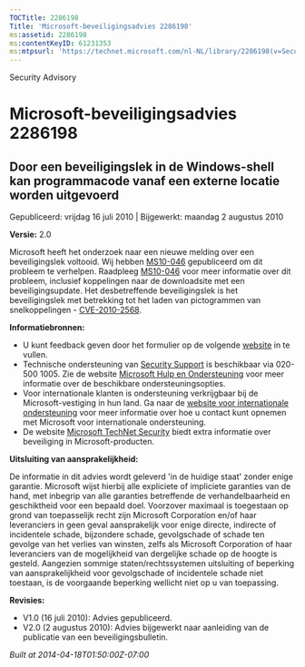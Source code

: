 ```yaml
---
TOCTitle: 2286198
Title: 'Microsoft-beveiligingsadvies 2286198'
ms:assetid: 2286198
ms:contentKeyID: 61231353
ms:mtpsurl: 'https://technet.microsoft.com/nl-NL/library/2286198(v=Security.10)'
---
```


Security Advisory

Microsoft-beveiligingsadvies 2286198
====================================

Door een beveiligingslek in de Windows-shell kan programmacode vanaf een externe locatie worden uitgevoerd
----------------------------------------------------------------------------------------------------------

Gepubliceerd: vrijdag 16 juli 2010 | Bijgewerkt: maandag 2 augustus 2010

**Versie:** 2.0

Microsoft heeft het onderzoek naar een nieuwe melding over een beveiligingslek voltooid. Wij hebben [MS10-046](http://technet.microsoft.com/security/bulletin/ms10-046) gepubliceerd om dit probleem te verhelpen. Raadpleeg [MS10-046](http://technet.microsoft.com/security/bulletin/ms10-046) voor meer informatie over dit probleem, inclusief koppelingen naar de downloadsite met een beveiligingsupdate. Het desbetreffende beveiligingslek is het beveiligingslek met betrekking tot het laden van pictogrammen van snelkoppelingen - [CVE-2010-2568](http://www.cve.mitre.org/cgi-bin/cvename.cgi?name=cve-2010-2568).

**Informatiebronnen:**

-   U kunt feedback geven door het formulier op de volgende [website](https://support.microsoft.com/common/survey.aspx?scid=sw;en;1257&amp;showpage=1&amp;ws=technet&amp;sd=tech) in te vullen.
-   Technische ondersteuning van [Security Support](http://go.microsoft.com/fwlink/?linkid=21131) is beschikbaar via 020-500 1005. Zie de website [Microsoft Hulp en Ondersteuning](http://support.microsoft.com) voor meer informatie over de beschikbare ondersteuningsopties.
-   Voor internationale klanten is ondersteuning verkrijgbaar bij de Microsoft-vestiging in hun land. Ga naar de [website voor internationale ondersteuning](http://go.microsoft.com/fwlink/?linkid=21155) voor meer informatie over hoe u contact kunt opnemen met Microsoft voor internationale ondersteuning.
-   De website [Microsoft TechNet Security](http://go.microsoft.com/fwlink/?linkid=21132) biedt extra informatie over beveiliging in Microsoft-producten.

**Uitsluiting van aansprakelijkheid:**

De informatie in dit advies wordt geleverd 'in de huidige staat' zonder enige garantie. Microsoft wijst hierbij alle expliciete of impliciete garanties van de hand, met inbegrip van alle garanties betreffende de verhandelbaarheid en geschiktheid voor een bepaald doel. Voorzover maximaal is toegestaan op grond van toepasselijk recht zijn Microsoft Corporation en/of haar leveranciers in geen geval aansprakelijk voor enige directe, indirecte of incidentele schade, bijzondere schade, gevolgschade of schade ten gevolge van het verlies van winsten, zelfs als Microsoft Corporation of haar leveranciers van de mogelijkheid van dergelijke schade op de hoogte is gesteld. Aangezien sommige staten/rechtssystemen uitsluiting of beperking van aansprakelijkheid voor gevolgschade of incidentele schade niet toestaan, is de voorgaande beperking wellicht niet op u van toepassing.

**Revisies:**

-   V1.0 (16 juli 2010): Advies gepubliceerd.
-   V2.0 (2 augustus 2010): Advies bijgewerkt naar aanleiding van de publicatie van een beveiligingsbulletin.

*Built at 2014-04-18T01:50:00Z-07:00*
